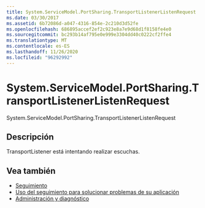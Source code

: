 ```yaml
---
title: System.ServiceModel.PortSharing.TransportListenerListenRequest
ms.date: 03/30/2017
ms.assetid: 6b72086d-a047-4316-854e-2c210d3d52fe
ms.openlocfilehash: 686895accef2ef2c923e8a7e9d68d1f8158fe4e0
ms.sourcegitcommit: bc293b14af795e0e999e3304dd40c0222cf2ffe4
ms.translationtype: MT
ms.contentlocale: es-ES
ms.lasthandoff: 11/26/2020
ms.locfileid: "96292992"
---
```

# <a name="systemservicemodelportsharingtransportlistenerlistenrequest"></a>System.ServiceModel.PortSharing.TransportListenerListenRequest

System.ServiceModel.PortSharing.TransportListenerListenRequest  
  
## <a name="description"></a>Descripción  

 TransportListener está intentando realizar escuchas.  
  
## <a name="see-also"></a>Vea también

- [Seguimiento](index.md)
- [Uso del seguimiento para solucionar problemas de su aplicación](using-tracing-to-troubleshoot-your-application.md)
- [Administración y diagnóstico](../index.md)
